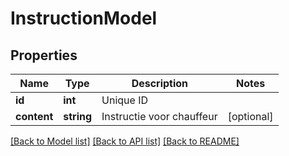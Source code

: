 # InstructionModel

## Properties
Name | Type | Description | Notes
------------ | ------------- | ------------- | -------------
**id** | **int** | Unique ID | 
**content** | **string** | Instructie voor chauffeur | [optional] 

[[Back to Model list]](../README.md#documentation-for-models) [[Back to API list]](../README.md#documentation-for-api-endpoints) [[Back to README]](../README.md)


